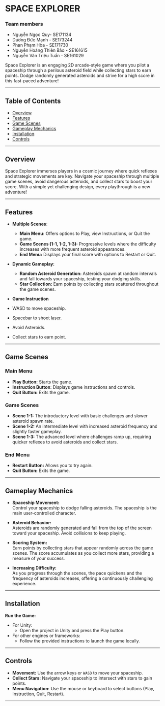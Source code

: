 # SPACE EXPLORER

### Team members

-   Nguyễn Ngọc Quy- SE171134
-   Dương Đức Mạnh - SE173244
-   Phan Phạm Hòa - SE171730
-   Nguyễn Hoàng Thiên Bảo - SE161615
-   Nguyễn Văn Triệu Tuấn - SE161029


Space Explorer is an engaging 2D arcade-style game where you pilot a spaceship through a perilous asteroid field while collecting stars to earn points. Dodge randomly generated asteroids and strive for a high score in this fast-paced adventure!

---

## Table of Contents

- [Overview](#overview)
- [Features](#features)
- [Game Scenes](#game-scenes)
- [Gameplay Mechanics](#gameplay-mechanics)
- [Installation](#installation)
- [Controls](#controls)
---

## Overview

Space Explorer immerses players in a cosmic journey where quick reflexes and strategic movements are key. Navigate your spaceship through multiple game scenes, avoid dangerous asteroids, and collect stars to boost your score. With a simple yet challenging design, every playthrough is a new adventure!

---

## Features

- **Multiple Scenes:**  
  - **Main Menu:** Offers options to Play, view Instructions, or Quit the game.
  - **Game Scenes (1-1, 1-2, 1-3):** Progressive levels where the difficulty increases with more frequent asteroid appearances.
  - **End Menu:** Displays your final score with options to Restart or Quit.
  
- **Dynamic Gameplay:**
  - **Random Asteroid Generation:** Asteroids spawn at random intervals and fall towards your spaceship, testing your dodging skills.
  - **Star Collection:** Earn points by collecting stars scattered throughout the game scenes.
  
- **Game Instruction**
- WASD to move spaceship.
- Spacebar to shoot laser.
- Avoid Asteroids.
- Collect stars to earn point.

---

## Game Scenes

### Main Menu
- **Play Button:** Starts the game.
- **Instruction Button:** Displays game instructions and controls.
- **Quit Button:** Exits the game.

### Game Scenes
- **Scene 1-1:** The introductory level with basic challenges and slower asteroid spawn rate.
- **Scene 1-2:** An intermediate level with increased asteroid frequency and slightly faster gameplay.
- **Scene 1-3:** The advanced level where challenges ramp up, requiring quicker reflexes to avoid asteroids and collect stars.

### End Menu
- **Restart Button:** Allows you to try again.
- **Quit Button:** Exits the game.

---

## Gameplay Mechanics

- **Spaceship Movement:**  
  Control your spaceship to dodge falling asteroids. The spaceship is the main user-controlled character.

- **Asteroid Behavior:**  
  Asteroids are randomly generated and fall from the top of the screen toward your spaceship. Avoid collisions to keep playing.

- **Scoring System:**  
  Earn points by collecting stars that appear randomly across the game scenes. The score accumulates as you collect more stars, providing a measure of your success.

- **Increasing Difficulty:**  
  As you progress through the scenes, the pace quickens and the frequency of asteroids increases, offering a continuously challenging experience.

---

## Installation
**Run the Game:**
   - For Unity:
     - Open the project in Unity and press the Play button.
   - For other engines or frameworks:
     - Follow the provided instructions to launch the game locally.

---

## Controls

- **Movement:** Use the arrow keys or `WASD` to move your spaceship.
- **Collect Stars:** Navigate your spaceship to intersect with stars to gain points.
- **Menu Navigation:** Use the mouse or keyboard to select buttons (Play, Instruction, Quit, Restart).

---
